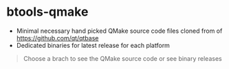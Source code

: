 # btools-qmake

- Minimal necessary hand picked QMake source code files cloned from  of https://github.com/qt/qtbase
- Dedicated binaries for latest release for each platform

> Choose a brach to see the QMake source code or see binary releases
